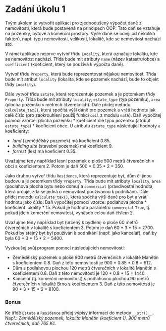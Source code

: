 # Zadání úkolu 1

Tvým úkolem je vytvořit aplikaci pro zjednodušený výpočet daně z nemovitostí, která bude postavená na principech OOP. Tato daň se vztahuje na pozemky, bytové a komerční prostory. Výše daně se odvíjí od několika faktorů, např. typu nemovitosti, velikosti, lokalitě, kde se nemovitost nachází atd.

V rámci aplikace nejprve vytvoř třídu `Locality`, která označuje lokalitu, kde se nemovitost nachází. Třída bude mít atributy `name` (název katastru/obce) a `coefficient` (koeficient, který se používá k výpočtu daně).

Vytvoř třídu `Property`, která bude reprezentovat nějakou nemovitost. Třída bude mít atribut `locality` (lokalita, kde se pozemek nachází, bude to objekt třídy `Locality`).

Dále vytvoř třídu `Estate`, která reprezentuje pozemek a je potomkem třídy `Property`. Třída bude mít atributy `locality`, `estate_type` (typ pozemku), `area` (plocha pozemku v metrech čtverečních). Dále přidej metodu `calculate_tax()`, která spočítá výši daně pro pozemek a vrátí hodnotu jak  celé číslo (pro zaokrouhlení použij funkci `ceil` z modulu `math`). Daň vypočítej pomocí vzorce: plocha pozemku * koeficient dle typu pozemku (atribut `estyte_type`) * koeficient obce. U atributu `estate_type` následující hodnoty a koeficienty:

- _land_ (zemědělský pozemek) má koeficient 0.85.
- _building site_ (stavební pozemek) má koeficient 9.
- _forrest_ (les) má koeficient 0.35. 

Uvažujme tedy například lesní pozemek o ploše 500 metrů čtverečních v obci s koeficientem 2. Potom je daň 500 * 0.35 * 2 = 350.

Jako druhou vytvoř třídu `Residence`, která reprezentuje byt, dům či jinou budovu a je potomkem třídy `Property`. Třída bude mít atributy `locality`, `area` (podlahová plocha bytu nebo domu) a `commercial` (pravdivostní hodnota, která určuje, zda se jedná o nemovitost používanou k podnikání). Dále přidej metodu `calculate_tax()`, která spočítá výši daně pro byt a vrátí hodnotu jako číslo. Daň vypočítej pomocí vzorce: podlahová plocha * koeficient lokality * 15. Pokud je hodnota parametru `commercial` `True`, tj. pokud jde o komerční nemovitost, vynásob celou daň číslem 2.

Uvažujme tedy například byt (určený k bydlení) o ploše 60 metrů čtverečních v lokalitě s koeficientem 3. Potom je daň 60 * 3 * 15 = 2700. Pokud by stejný byt byl používán k podnikání (např. jako kancelář), daň by byla 60 * 3 * 15 * 2 = 5400.

Vyzkoušej svůj program pomocí následujících nemovitostí:

- Zemědělský pozemek o ploše 900 metrů čtverečních v lokalitě Manětín s koeficientem 0.8. Daň z této nemovitosti je 900 * 0.85 * 0.8 = 612.
- Dům s podlahovou plochou 120 metrů čtverečních v lokalitě Manětín s koeficientem 0.8. Daň z této nemovitosti je 120 * 0.8 * 15 = 1440.
- Kancelář (tj. komerční nemovitost) s podlahovou plochou 90 metrů čtverečních v lokalitě Brno s koeficientem 3. Daň z této nemovitosti je 90 * 3 * 15 * 2 = 8100.

### Bonus

Ke třídě `Estate` a `Residence` přidej výpisy informací do metody `__str()__`. Např.: _Zemědělský pozemek, lokalita Manětín (koeficient 1), 900 metrů čtverečních, daň 765 Kč._
